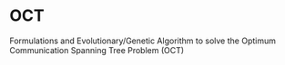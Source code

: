 # OCT
Formulations and Evolutionary/Genetic Algorithm to solve the Optimum Communication Spanning Tree Problem (OCT)